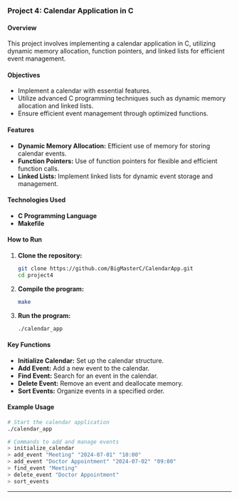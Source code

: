 
### Project 4: Calendar Application in C

#### Overview
This project involves implementing a calendar application in C, utilizing dynamic memory allocation, function pointers, and linked lists for efficient event management.

#### Objectives
- Implement a calendar with essential features.
- Utilize advanced C programming techniques such as dynamic memory allocation and linked lists.
- Ensure efficient event management through optimized functions.

#### Features
- **Dynamic Memory Allocation:** Efficient use of memory for storing calendar events.
- **Function Pointers:** Use of function pointers for flexible and efficient function calls.
- **Linked Lists:** Implement linked lists for dynamic event storage and management.

#### Technologies Used
- **C Programming Language**
- **Makefile**

#### How to Run
1. **Clone the repository:**
   ```sh
   git clone https://github.com/BigMasterC/CalendarApp.git
   cd project4
   ```
2. **Compile the program:**
   ```sh
   make
   ```
3. **Run the program:**
   ```sh
   ./calendar_app
   ```

#### Key Functions
- **Initialize Calendar:** Set up the calendar structure.
- **Add Event:** Add a new event to the calendar.
- **Find Event:** Search for an event in the calendar.
- **Delete Event:** Remove an event and deallocate memory.
- **Sort Events:** Organize events in a specified order.

#### Example Usage
```sh
# Start the calendar application
./calendar_app

# Commands to add and manage events
> initialize_calendar
> add_event "Meeting" "2024-07-01" "10:00"
> add_event "Doctor Appointment" "2024-07-02" "09:00"
> find_event "Meeting"
> delete_event "Doctor Appointment"
> sort_events
```

---


